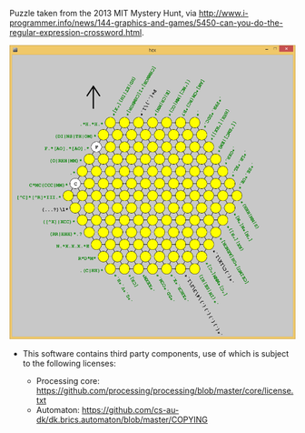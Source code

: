 
Puzzle taken from the 2013 MIT Mystery Hunt, via http://www.i-programmer.info/news/144-graphics-and-games/5450-can-you-do-the-regular-expression-crossword.html.

![alt text](https://raw.githubusercontent.com/Antony74/sketches/master/hex/ScreenShot.png "Screen shot")

- This software contains third party components, use of which is subject to the following licenses:

  - Processing core: https://github.com/processing/processing/blob/master/core/license.txt
  - Automaton: https://github.com/cs-au-dk/dk.brics.automaton/blob/master/COPYING

